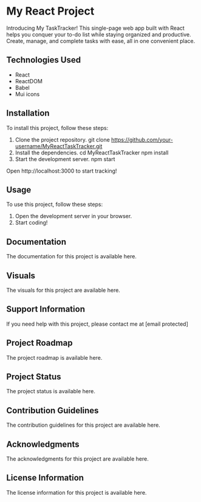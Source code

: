 # My React Project

Introducing My TaskTracker! This single-page web app built with React helps you conquer your to-do list while staying organized and productive. Create, manage, and complete tasks with ease, all in one convenient place.
## Technologies Used

* React
* ReactDOM
* Babel
* Mui icons

## Installation

To install this project, follow these steps:

1. Clone the project repository.
 git clone https://github.com/your-username/MyReactTaskTracker.git
2. Install the dependencies.
cd MyReactTaskTracker
npm install
3. Start the development server.
npm start

Open http://localhost:3000 to start tracking!

## Usage

To use this project, follow these steps:

1. Open the development server in your browser.
2. Start coding!

## Documentation

The documentation for this project is available here.

## Visuals

The visuals for this project are available here.

## Support Information

If you need help with this project, please contact me at [email protected]

## Project Roadmap

The project roadmap is available here.

## Project Status

The project status is available here.

## Contribution Guidelines

The contribution guidelines for this project are available here.

## Acknowledgments

The acknowledgments for this project are available here.

## License Information

The license information for this project is available here.
